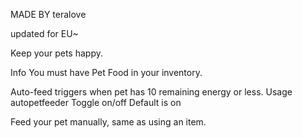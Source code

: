 MADE BY teralove

updated for EU~

Keep your pets happy.

Info
You must have Pet Food in your inventory.

Auto-feed triggers when pet has 10 remaining energy or less.
Usage
autopetfeeder
Toggle on/off
Default is on

Feed your pet manually, same as using an item.
